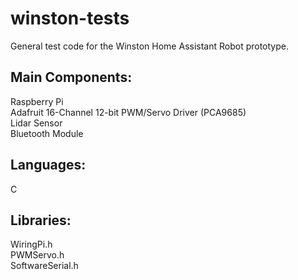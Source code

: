 # winston-tests

General test code for the Winston Home Assistant Robot prototype.

## Main Components:
Raspberry Pi<br>
Adafruit 16-Channel 12-bit PWM/Servo Driver (PCA9685)<br>
Lidar Sensor<br>
Bluetooth Module<br>


## Languages:
C

## Libraries:
WiringPi.h<br>
PWMServo.h<br>
SoftwareSerial.h<br>
